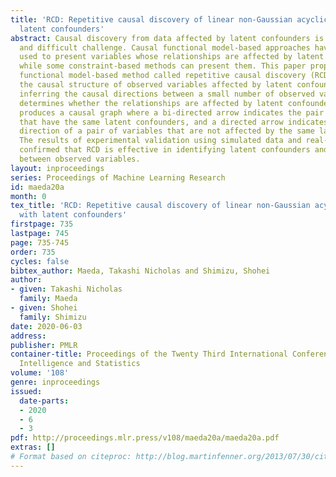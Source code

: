 ```yaml
---
title: 'RCD: Repetitive causal discovery of linear non-Gaussian acyclic models with
  latent confounders'
abstract: Causal discovery from data affected by latent confounders is an important
  and difficult challenge. Causal functional model-based approaches have not been
  used to present variables whose relationships are affected by latent confounders,
  while some constraint-based methods can present them. This paper proposes a causal
  functional model-based method called repetitive causal discovery (RCD) to discover
  the causal structure of observed variables affected by latent confounders. RCD repeats
  inferring the causal directions between a small number of observed variables and
  determines whether the relationships are affected by latent confounders. RCD finally
  produces a causal graph where a bi-directed arrow indicates the pair of variables
  that have the same latent confounders, and a directed arrow indicates the causal
  direction of a pair of variables that are not affected by the same latent confounder.
  The results of experimental validation using simulated data and real-world data
  confirmed that RCD is effective in identifying latent confounders and causal directions
  between observed variables.
layout: inproceedings
series: Proceedings of Machine Learning Research
id: maeda20a
month: 0
tex_title: 'RCD: Repetitive causal discovery of linear non-Gaussian acyclic models
  with latent confounders'
firstpage: 735
lastpage: 745
page: 735-745
order: 735
cycles: false
bibtex_author: Maeda, Takashi Nicholas and Shimizu, Shohei
author:
- given: Takashi Nicholas
  family: Maeda
- given: Shohei
  family: Shimizu
date: 2020-06-03
address: 
publisher: PMLR
container-title: Proceedings of the Twenty Third International Conference on Artificial
  Intelligence and Statistics
volume: '108'
genre: inproceedings
issued:
  date-parts:
  - 2020
  - 6
  - 3
pdf: http://proceedings.mlr.press/v108/maeda20a/maeda20a.pdf
extras: []
# Format based on citeproc: http://blog.martinfenner.org/2013/07/30/citeproc-yaml-for-bibliographies/
---
```

